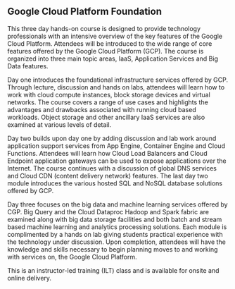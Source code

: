 ## Google Cloud Platform Foundation

This three day hands-on course is designed to provide technology professionals with an intensive overview of the key features of the Google Cloud Platform. Attendees will be introduced to the wide range of core features offered by the Google Cloud Platform (GCP). The course is organized into three main topic areas, IaaS, Application Services and Big Data features.

Day one introduces the foundational infrastructure services offered by GCP. Through lecture, discussion and hands on labs, attendees will learn how to work with cloud compute instances, block storage devices and virtual networks. The course covers a range of use cases and highlights the advantages and drawbacks associated with running cloud based workloads. Object storage and other ancillary IaaS services are also examined at various levels of detail.

Day two builds upon day one by adding discussion and lab work around application support services from App Engine, Container Engine and Cloud Functions. Attendees will learn how Cloud Load Balancers and Cloud Endpoint application gateways can be used to expose applications over the Internet. The course continues with a discussion of global DNS services and Cloud CDN (content delivery network) features. The last day two module introduces the various hosted SQL and NoSQL database solutions offered by GCP.

Day three focuses on the big data and machine learning services offered by CGP. Big Query and the Cloud Dataproc Hadoop and Spark fabric are examined along with big data storage facilities and both batch and stream based machine learning and analytics processing solutions. Each module is complimented by a hands on lab giving students practical experience with the technology under discussion. Upon completion, attendees will have the knowledge and skills necessary to begin planning moves to and working with services on, the Google Cloud Platform.

This is an instructor-led training (ILT) class and is available for onsite and online delivery.
